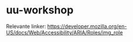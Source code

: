 # uu-workshop


Relevante linker:
https://developer.mozilla.org/en-US/docs/Web/Accessibility/ARIA/Roles/img_role
